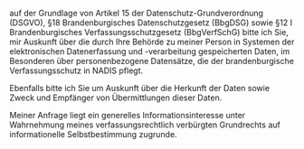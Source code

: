 auf der Grundlage von Artikel 15 der Datenschutz-Grundverordnung (DSGVO),
§18 Brandenburgisches Datenschutzgesetz (BbgDSG) sowie §12 I Brandenburgisches
Verfassungsschutzgesetz (BbgVerfSchG) bitte ich Sie, mir Auskunft über die durch
Ihre Behörde zu meiner Person in Systemen der elektronischen Datenerfassung und
-verarbeitung gespeicherten Daten, im Besonderen über personenbezogene Datensätze,
die der brandenburgische Verfassungsschutz in NADIS pflegt.

Ebenfalls bitte ich Sie um Auskunft über die Herkunft der Daten sowie Zweck und
Empfänger von Übermittlungen dieser Daten.

Meiner Anfrage liegt ein generelles Informationsinteresse unter Wahrnehmung
meines verfassungsrechtlich verbürgten Grundrechts auf informationelle
Selbstbestimmung zugrunde.

